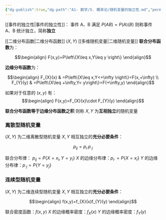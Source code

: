 ```yaml
---
{"dg-publish":true,"dg-path":"A1- 数学/5. 概率论/随机变量的独立性.md","permalink":"/A1- 数学/5. 概率论/随机变量的独立性/","dgPassFrontmatter":true,"noteIcon":"","created":"2024-04-16T13:01:27.494+08:00","updated":"2025-04-14T18:25:19.715+08:00"}
---
```


[[事件的独立性\|事件的独立性]]：
事件 A、B 满足 $P(AB)=P(A)(B)$
则称事件 A、B 统计独立，简称**独立**

[[二维分布函数\|二维分布函数]]
$(X,Y)$ [[多维随机变量\|二维随机变量]]
**联合分布函数**为：

$$\begin{align}
F(x,y)=P\left\{X\leq x,Y\leq y \right\}
\end{align}$$

**边缘分布函数**为：

$$\begin{align}
F_{X}(x) & =P\left\{X\leq x,Y<+\infty \right\}=F(x,+\infty) \\
F_{Y}(y) & =P\left\{X\leq +\infty,Y< y\right\}=F(+\infty,y)
\end{align}$$

如果对于任意的 $(x,y)$ 有：
$$\begin{align}  
F(x,y)=F_{X}(x)\cdot F_{Y}(y)
\end{align}$$

**联合分布函数等于边缘分布函数之积**
则称 $X,Y$ 为**互相独立**的随机变量

### 离散型随机变量
$(X,Y)$ 为二维离散型随机变量
$X,Y$ 相互独立的**充分必要条件**：

$$p_{ij}=p_{i\cdot}p_{\cdot j}$$

联合分布律： $p_{ij}=P\left\{X=x_{i},Y=y_{i} \right\}$
$X$ 的边缘分布律：$p_{i\cdot}=P\left\{X=x_{i} \right\}$
$Y$ 的边缘分布律：$p_{\cdot j}=P\left\{Y=y_{j} \right\}$

### 连续型随机变量
$(X,Y)$ 为二维连续型随机变量
$X,Y$ 相互独立的**充分必要条件**：

$$\begin{align}
f(x,y)=f_{X}(x)f_{Y}(y)
\end{align}$$

联合密度函数：$f(x,y)$
$X$ 的边缘概率密度：$f_{X}(x)$
$Y$ 的边缘概率密度：$f_{Y}(y)$

